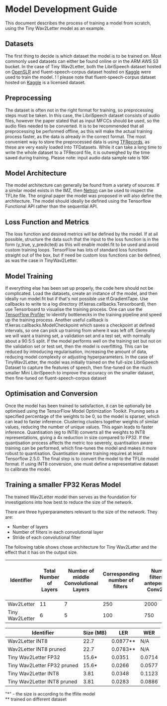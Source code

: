 # Model Development Guide

This document describes the process of training a model from scratch, using the Tiny Wav2Letter model as an example.

## Datasets

The first thing to decide is which dataset the model is to be trained on. Most commonly used datasets can either be found online or in the ARM AWS S3 bucket. In the case of Tiny Wav2Letter, both the LibriSpeech dataset hosted on [OpenSLR](http://www.openslr.org/resources.php) and fluent-speech-corpus dataset hosted on [Kaggle](https://www.kaggle.com/tommyngx/fluent-speech-corpus) were used to train the model.
! ! please note that fluent-speech-corpus dataset hosted on [Kaggle](https://www.kaggle.com/tommyngx/fluent-speech-corpus) is a licensed dataset.

## Preprocessing

The dataset is often not in the right format for training, so preprocessing steps must be taken. In this case, the LibriSpeech dataset consists of audio files, however the paper stated that as input MFCCs should be used, so the audio files needed to be converted. It is to be recommended that all preprocessing be performed offline, as this will make the actual training process faster, as the data is already in the correct format. The most convenient way to store the preprocessed data is using [TFRecords](https://www.tensorflow.org/tutorials/load_data/tfrecord), as these are very easily loaded into TFDatasets. While it can take a long time to write the whole dataset to a TFRecord file, it is outweighed by the time saved during training.
Please note: input audio data sample rate is 16K
## Model Architecture

The model architecture can generally be found from a variety of sources. If a similar model exists in the IMZ, then [Netron](https://netron.app) can be used to inspect the TFLite file. The original paper the model was proposed in will also define the architecture. The model should ideally be defined using the Tensorflow Functional API rather than the sequential API.

## Loss Function and Metrics

The loss function and desired metrics will be defined by the model. If at all possible, structure the data such that the input to the loss function is in the form (y_true, y_predicted) as this will enable model.fit to be used and avoid custom training loops. TensorFlow has lots of standard loss functions straight out of the box, but if need be custom loss functions can be defined, as was the case in TinyWav2Letter.

## Model Training

If everything else has been set up properly, the code here should not be complicated. Load the datasets, create an instance of the model, and then ideally run model.fit but if that's not possible use tf.GradientTape. Use callbacks to write to a log directory (tf.keras.callbacks.Tensorboard), then use Tensorboard to visualise the training process. One can use the [TensorFlow Profiler](https://www.tensorflow.org/guide/profiler) to identify bottlenecks in the training pipeline and speed up the training process. Another useful callback is tf.keras.callbacks.ModelCheckpoint which saves a checkpoint at defined intervals, so one can pick up training from where it was left off. Generally we will want a training set, a validation set and a test set, with normally about a 90:5:5 split. If the model performs well on the training set but not on the validation set or test set, then the model is overfitting. This can be reduced by introducing regularisation, increasing the amount of data, reducing model complexity or adjusting hyperparameters. In the case of TinyWav2Letter, the model was initially trained on the full-size LibriSpeech Dataset to capture the features of speech, then fine-tuned on the much smaller Mini LibriSpeech to improve the accuracy on the smaller dataset, then fine-tuned on fluent-speech-corpus dataset

## Optimisation and Conversion

Once the model has been trained to satisfaction, it can be optionally be optimised using the TensorFlow Model Optimization Toolkit. Pruning sets a specified percentage of the weights  to be 0, so the model is sparser, which can lead to faster inference. Clustering clusters together weights of similar values, reducing the number of unique values. This again leads to faster inference. Quantisation (eg to INT8) converts all the weights to INT8 representations, giving a 4x reduction in size compared to FP32. If the quantisation process affects the metric too severely, quantisation aware training can be performed, which fine-tunes the model and makes it more robust to quantisation. Quantisation aware training requires at least Tensorflow 2.5.0. The final step is to convert the model to the TFLite model format. If using INT8 conversion, one must define a representative dataset to calibrate the model.

## Training a smaller FP32 Keras Model

The trained Wav2Letter model then serves as the foundation for investigations into how best to reduce the size of the network.  

There are three hyperparameters relevant to the size of the network. They are:

- Number of layers
- Number of filters in each convolutional layer
- Stride of each convolutional filter

The following table shows chose architecture for Tiny Wav2Letter and the effect that it has on the output size. 

| Identifier | Total Number of Layers | Number of middle Convolutional Layers | Corresponding number of filters  | Number of filters in the antepenultimate Conv2D Layer | Number of filters in the penultimate Conv2D Layer |
| ------ | ------ | ------ | ------ | ------ | ------ |
| Wav2Letter | 11 | 7 | 250 | 2000 | 2000 |
| Tiny Wav2Letter | 6 | 5 | 100 | 750 | 750 |

| Identifier | Size (MB) | LER | WER |
| ------ | ------ | ------ | ------ |
| Wav2Letter INT8| 22.7 | 0.0877** | N/A |
| Wav2Letter INT8 pruned|  22.7 | 0.0783** | N/A |
| Tiny Wav2Letter FP32| 15.6* | 0.0351 | 0.0714 |
| Tiny Wav2Letter FP32 pruned| 15.6* | 0.0266 | 0.0577 |
| Tiny Wav2Letter INT8| 3.81 | 0.0348 | 0.1123 |
| Tiny Wav2Letter INT8 pruned| 3.81 | 0.0283 | 0.0886 |

"*" - the size is according to the tflite model \
**  trained on different dataset

